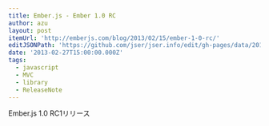 ```yaml
---
title: Ember.js - Ember 1.0 RC
author: azu
layout: post
itemUrl: 'http://emberjs.com/blog/2013/02/15/ember-1-0-rc/'
editJSONPath: 'https://github.com/jser/jser.info/edit/gh-pages/data/2013/02/index.json'
date: '2013-02-27T15:00:00.000Z'
tags:
  - javascript
  - MVC
  - library
  - ReleaseNote
---
```

Ember.js 1.0 RC1リリース
